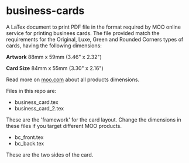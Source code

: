# business-cards

A LaTex document to print PDF file in the format required by MOO online service for printing businees cards.
The file provided match the requirements for the Original, Luxe, Green and Rounded Corners types of cards, having the following dimensions:

**Artwork**
88mm x 59mm (3.46" x 2.32")

**Card Size**
84mm x 55mm (3.30" x 2.16")

Read more on [moo.com](https://support.moo.com/hc/en-gb/sections/200777124) about all products dimensions.

Files in this repo are:

- business_card.tex
- business_card_2.tex

These are the 'framework' for the card layout. Change the dimensions in these files if you target different MOO products.

- bc_front.tex
- bc_back.tex

These are the two sides of the card.


